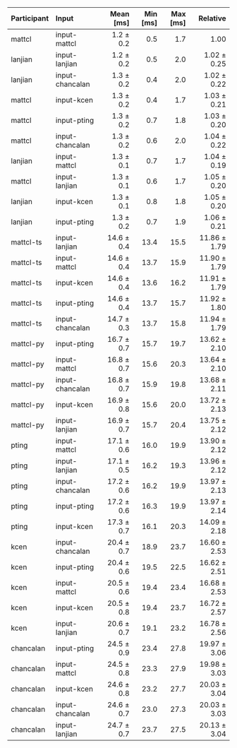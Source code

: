 | Participant | Input | Mean [ms] | Min [ms] | Max [ms] | Relative |
|:---|:---|---:|---:|---:|---:|
| mattcl | input-mattcl | 1.2 ± 0.2 | 0.5 | 1.7 | 1.00 |
| lanjian | input-lanjian | 1.2 ± 0.2 | 0.5 | 2.0 | 1.02 ± 0.25 |
| lanjian | input-chancalan | 1.3 ± 0.2 | 0.4 | 2.0 | 1.02 ± 0.22 |
| mattcl | input-kcen | 1.3 ± 0.2 | 0.4 | 1.7 | 1.03 ± 0.21 |
| mattcl | input-pting | 1.3 ± 0.2 | 0.7 | 1.8 | 1.03 ± 0.20 |
| mattcl | input-chancalan | 1.3 ± 0.2 | 0.6 | 2.0 | 1.04 ± 0.22 |
| lanjian | input-mattcl | 1.3 ± 0.1 | 0.7 | 1.7 | 1.04 ± 0.19 |
| mattcl | input-lanjian | 1.3 ± 0.1 | 0.6 | 1.7 | 1.05 ± 0.20 |
| lanjian | input-kcen | 1.3 ± 0.1 | 0.8 | 1.8 | 1.05 ± 0.20 |
| lanjian | input-pting | 1.3 ± 0.2 | 0.7 | 1.9 | 1.06 ± 0.21 |
| mattcl-ts | input-lanjian | 14.6 ± 0.4 | 13.4 | 15.5 | 11.86 ± 1.79 |
| mattcl-ts | input-mattcl | 14.6 ± 0.4 | 13.7 | 15.9 | 11.90 ± 1.79 |
| mattcl-ts | input-kcen | 14.6 ± 0.4 | 13.6 | 16.2 | 11.91 ± 1.79 |
| mattcl-ts | input-pting | 14.6 ± 0.4 | 13.7 | 15.7 | 11.92 ± 1.80 |
| mattcl-ts | input-chancalan | 14.7 ± 0.3 | 13.7 | 15.8 | 11.94 ± 1.79 |
| mattcl-py | input-pting | 16.7 ± 0.7 | 15.7 | 19.7 | 13.62 ± 2.10 |
| mattcl-py | input-mattcl | 16.8 ± 0.7 | 15.6 | 20.3 | 13.64 ± 2.10 |
| mattcl-py | input-chancalan | 16.8 ± 0.7 | 15.9 | 19.8 | 13.68 ± 2.11 |
| mattcl-py | input-kcen | 16.9 ± 0.8 | 15.6 | 20.0 | 13.72 ± 2.13 |
| mattcl-py | input-lanjian | 16.9 ± 0.7 | 15.7 | 20.4 | 13.75 ± 2.12 |
| pting | input-mattcl | 17.1 ± 0.6 | 16.0 | 19.9 | 13.90 ± 2.12 |
| pting | input-lanjian | 17.1 ± 0.5 | 16.2 | 19.3 | 13.96 ± 2.12 |
| pting | input-chancalan | 17.2 ± 0.6 | 16.2 | 19.9 | 13.97 ± 2.13 |
| pting | input-pting | 17.2 ± 0.6 | 16.3 | 19.9 | 13.97 ± 2.14 |
| pting | input-kcen | 17.3 ± 0.7 | 16.1 | 20.3 | 14.09 ± 2.18 |
| kcen | input-chancalan | 20.4 ± 0.7 | 18.9 | 23.7 | 16.60 ± 2.53 |
| kcen | input-pting | 20.4 ± 0.6 | 19.5 | 22.5 | 16.62 ± 2.51 |
| kcen | input-mattcl | 20.5 ± 0.6 | 19.4 | 23.4 | 16.68 ± 2.53 |
| kcen | input-kcen | 20.5 ± 0.8 | 19.4 | 23.7 | 16.72 ± 2.57 |
| kcen | input-lanjian | 20.6 ± 0.7 | 19.1 | 23.2 | 16.78 ± 2.56 |
| chancalan | input-pting | 24.5 ± 0.9 | 23.4 | 27.8 | 19.97 ± 3.06 |
| chancalan | input-mattcl | 24.5 ± 0.8 | 23.3 | 27.9 | 19.98 ± 3.03 |
| chancalan | input-kcen | 24.6 ± 0.8 | 23.2 | 27.7 | 20.03 ± 3.04 |
| chancalan | input-chancalan | 24.6 ± 0.7 | 23.0 | 27.3 | 20.03 ± 3.03 |
| chancalan | input-lanjian | 24.7 ± 0.7 | 23.7 | 27.5 | 20.13 ± 3.04 |

